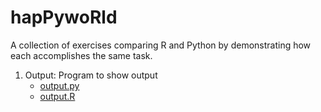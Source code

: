# hapPywoRld

A collection of exercises comparing R and Python by demonstrating how each accomplishes the same task.

1. Output: Program to show output
    * [output.py](Python/p1_output.py)
    * [output.R](R/p1_output.R)
